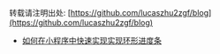 转载请注明出处: [https://github.com/lucaszhu2zgf/blog](https://github.com/lucaszhu2zgf/blog)

- [如何在小程序中快速实现实现环形进度条](https://github.com/lucaszhu2zgf/blog/tree/master/%E5%A6%82%E4%BD%95%E5%9C%A8%E5%B0%8F%E7%A8%8B%E5%BA%8F%E4%B8%AD%E5%BF%AB%E9%80%9F%E5%AE%9E%E7%8E%B0%E7%8E%AF%E5%BD%A2%E8%BF%9B%E5%BA%A6%E6%9D%A1)